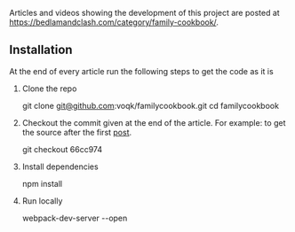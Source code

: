 Articles and videos showing the development of this project are posted at https://bedlamandclash.com/category/family-cookbook/.

## Installation

At the end of every article run the following steps to get the code as it is

1. Clone the repo

    git clone git@github.com:voqk/familycookbook.git
    cd familycookbook

2. Checkout the commit given at the end of the article. For example: to get the source after the first [post](https://bedlamandclash.com/2017/05/18/building-a-web-app-the-family-cookbook/).

    git checkout 66cc974

2. Install dependencies

    npm install

3. Run locally

    webpack-dev-server --open